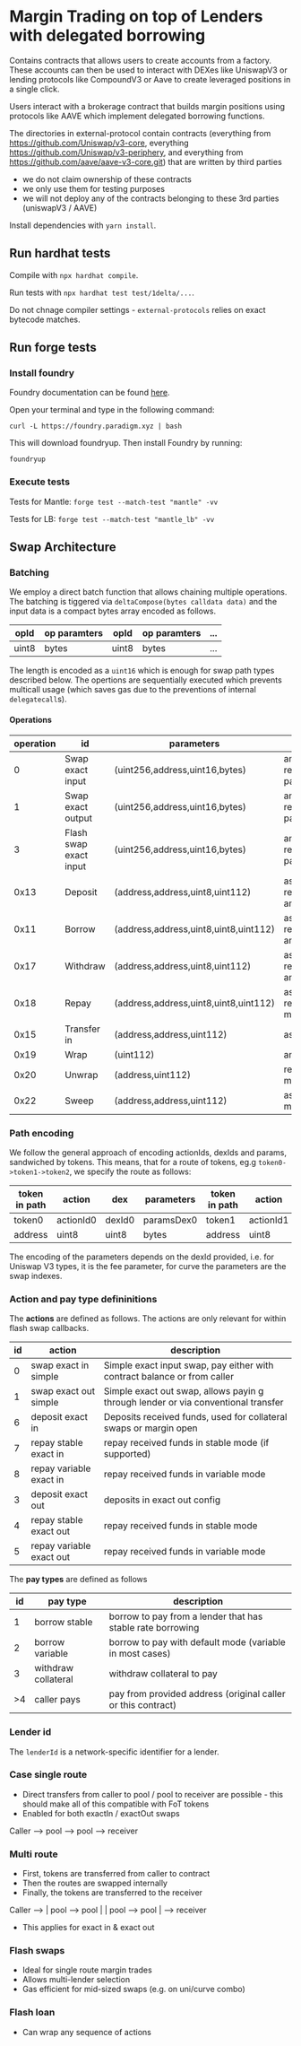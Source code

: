 # Margin Trading on top of Lenders with delegated borrowing
Contains contracts that allows users to create accounts from a factory. These accounts can then be used to interact with DEXes like UniswapV3 or lending protocols like CompoundV3 or Aave to create leveraged positions in a single click.

Users interact with a brokerage contract that builds margin positions using protocols like AAVE which implement delegated borrowing functions.

The directories in external-protocol contain contracts (everything from https://github.com/Uniswap/v3-core, everything https://github.com/Uniswap/v3-periphery, and everything from https://github.com/aave/aave-v3-core.git) that are written by third parties
- we do not claim ownership of these contracts
- we only use them for testing purposes
- we will not deploy any of the contracts belonging to these 3rd parties (uniswapV3 / AAVE)

Install dependencies with `yarn install`.

## Run hardhat tests

Compile with `npx hardhat compile`.

Run tests with `npx hardhat test test/1delta/...`.

Do not chnage compiler settings - `external-protocols` relies on exact bytecode matches.

## Run forge tests

### Install foundry

Foundry documentation can be found [here](https://book.getfoundry.sh/forge/index.html).

Open your terminal and type in the following command:

```
curl -L https://foundry.paradigm.xyz | bash
```

This will download foundryup. Then install Foundry by running:

```
foundryup
```

### Execute tests

Tests for Mantle: `forge test --match-test "mantle" -vv`

Tests for LB: `forge test --match-test "mantle_lb" -vv`


## Swap Architecture

### Batching

We employ a direct batch function that allows chaining multiple operations. The batching is tiggered via `deltaCompose(bytes calldata data)` and the input data is a compact bytes array encoded as follows. 

| opId |op paramters| opId |op paramters| ...|
|--------|-----------|--------|------------|------|
| uint8 |bytes|uint8 |bytes|...|

The length is encoded as a `uint16` which is enough for swap path types described below.
The opertions are sequentially executed which prevents multicall usage (which saves gas due to the preventions of internal `delegatecall`s). 

#### Operations

| operation | id | parameters | param names |
|--------|--------|--------|--------|
| 0| Swap exact input | (uint256,address,uint16,bytes) | amount, receiver,pathLength, path|
| 1| Swap exact output | (uint256,address,uint16,bytes) |amount, receiver,pathLength, path|
| 3| Flash swap exact input | (uint256,address,uint16,bytes) |amount, receiver,pathLength, path|
| 0x13| Deposit | (address,address,uint8,uint112) |asset, receiver,lenderId, amount|
| 0x11| Borrow | (address,address,uint8,uint8,uint112) |asset, receiver,lenderId,mode, amount|
| 0x17| Withdraw | (address,address,uint8,uint112) |asset, receiver,lenderId, amount|
| 0x18| Repay | (address,address,uint8,uint8,uint112) |asset, receiver,lenderId, mode, amount|
| 0x15| Transfer in | (address,address,uint112) |asset, receiver, amount|
| 0x19| Wrap | (uint112) | amount|
| 0x20| Unwrap | (address,uint112) | receiver, minimumAmount|
| 0x22| Sweep | (address,address,uint112) |asset, receiver, minimumAmount|

### Path encoding

We follow the general approach of encoding actionIds, dexIds and params, sandwiched by tokens. This means, that for a route of tokens, eg.g `token0->token1->token2`, we specify the route as follows:

|token in path| action|dex|parameters|token in path|action|dex|parameters|token in path|lender|payment option|
|--------|-----------|--------|------------|--------|-----------|--------|------------|--------|----------|---------|
| token0 | actionId0 | dexId0 | paramsDex0 | token1 | actionId1 | dexId1 | paramsDex1 | token2 | lenderId | payType |
| address| uint8     | uint8  | bytes      | address| uint8     | uint8  | bytes      | address| uint8    | uint8   |

The encoding of the parameters depends on the dexId provided, i.e. for Uniswap V3 types, it is the fee parameter, for curve the parameters are the swap indexes.

### Action and pay type defininitions

The **actions** are defined as follows. The actions are only relevant for within flash swap callbacks.

|id| action|description|
|--------|-----------|--------|
| 0 | swap exact in simple  | Simple exact input swap, pay either with contract balance or from caller |
| 1 | swap exact out simple | Simple exact out swap, allows payin g through lender or via conventional transfer |
| 6 | deposit exact in | Deposits received funds, used for collateral swaps or margin open  |
| 7 | repay stable exact in | repay received funds in stable mode (if supported) |
| 8 | repay variable exact in | repay received funds in variable mode |
| 3 | deposit exact out | deposits in exact out config |
| 4 | repay stable exact out | repay received funds in stable mode   |
| 5 | repay variable exact out | repay received funds in variable mode   |

The **pay types** are defined as follows

|id| pay type|description|
|--------|-----------|--------|
| 1 | borrow stable  | borrow to pay from a lender that has stable rate borrowing |
| 2 | borrow variable | borrow  to pay with default mode (variable in most cases) |
| 3 | withdraw collateral | withdraw collateral to pay  |
| >4 | caller pays | pay from provided address (original caller or this contract)  |

### Lender id

The `lenderId` is a network-specific identifier for a lender.

### Case single route

- Direct transfers from caller to pool / pool to receiver are possible - this should make all of this compatible with FoT tokens
- Enabled for both exactIn / exactOut swaps

Caller --> pool --> pool --> receiver

### Multi route

- First, tokens are transferred from caller to contract
- Then the routes are swapped internally
- Finally, the tokens are transferred to the receiver

Caller --> | pool --> pool |
           | pool --> pool | --> receiver

- This applies for exact in & exact out

### Flash swaps

- Ideal for single route margin trades
- Allows multi-lender selection
- Gas efficient for mid-sized swaps (e.g. on uni/curve combo)

### Flash loan 

- Can wrap any sequence of actions